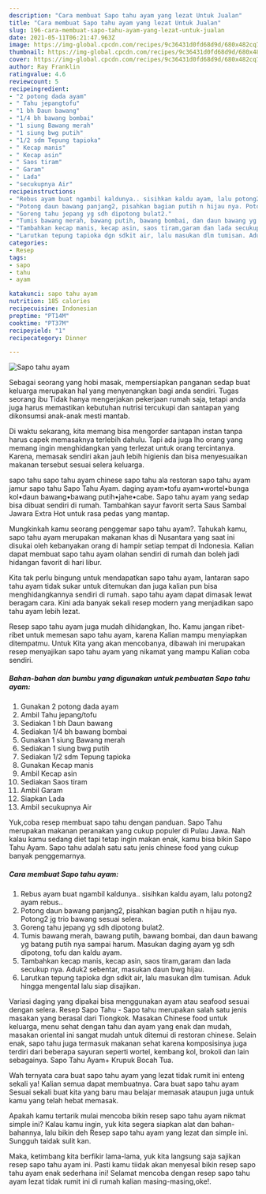 ```yaml
---
description: "Cara membuat Sapo tahu ayam yang lezat Untuk Jualan"
title: "Cara membuat Sapo tahu ayam yang lezat Untuk Jualan"
slug: 196-cara-membuat-sapo-tahu-ayam-yang-lezat-untuk-jualan
date: 2021-05-11T06:21:47.963Z
image: https://img-global.cpcdn.com/recipes/9c36431d0fd68d9d/680x482cq70/sapo-tahu-ayam-foto-resep-utama.jpg
thumbnail: https://img-global.cpcdn.com/recipes/9c36431d0fd68d9d/680x482cq70/sapo-tahu-ayam-foto-resep-utama.jpg
cover: https://img-global.cpcdn.com/recipes/9c36431d0fd68d9d/680x482cq70/sapo-tahu-ayam-foto-resep-utama.jpg
author: Ray Franklin
ratingvalue: 4.6
reviewcount: 5
recipeingredient:
- "2 potong dada ayam"
- " Tahu jepangtofu"
- "1 bh Daun bawang"
- "1/4 bh bawang bombai"
- "1 siung Bawang merah"
- "1 siung bwg putih"
- "1/2 sdm Tepung tapioka"
- " Kecap manis"
- " Kecap asin"
- " Saos tiram"
- " Garam"
- " Lada"
- "secukupnya Air"
recipeinstructions:
- "Rebus ayam buat ngambil kaldunya.. sisihkan kaldu ayam, lalu potong2 ayam rebus.."
- "Potong daun bawang panjang2, pisahkan bagian putih n hijau nya. Potong2 jg trio bawang sesuai selera."
- "Goreng tahu jepang yg sdh dipotong bulat2."
- "Tumis bawang merah, bawang putih, bawang bombai, dan daun bawang yg batang putih nya sampai harum. Masukan daging ayam yg sdh dipotong, tofu dan kaldu ayam."
- "Tambahkan kecap manis, kecap asin, saos tiram,garam dan lada secukup nya. Aduk2 sebentar, masukan daun bwg hijau."
- "Larutkan tepung tapioka dgn sdkit air, lalu masukan dlm tumisan. Aduk hingga mengental lalu siap disajikan."
categories:
- Resep
tags:
- sapo
- tahu
- ayam

katakunci: sapo tahu ayam 
nutrition: 185 calories
recipecuisine: Indonesian
preptime: "PT14M"
cooktime: "PT37M"
recipeyield: "1"
recipecategory: Dinner

---
```



![Sapo tahu ayam](https://img-global.cpcdn.com/recipes/9c36431d0fd68d9d/680x482cq70/sapo-tahu-ayam-foto-resep-utama.jpg)

Sebagai seorang yang hobi masak, mempersiapkan panganan sedap buat keluarga merupakan hal yang menyenangkan bagi anda sendiri. Tugas seorang ibu Tidak hanya mengerjakan pekerjaan rumah saja, tetapi anda juga harus memastikan kebutuhan nutrisi tercukupi dan santapan yang dikonsumsi anak-anak mesti mantab.

Di waktu  sekarang, kita memang bisa mengorder santapan instan tanpa harus capek memasaknya terlebih dahulu. Tapi ada juga lho orang yang memang ingin menghidangkan yang terlezat untuk orang tercintanya. Karena, memasak sendiri akan jauh lebih higienis dan bisa menyesuaikan makanan tersebut sesuai selera keluarga. 

sapo tahu sapo tahu ayam chinese sapo tahu ala restoran sapo tahu ayam jamur sapo tahu Sapo Tahu Ayam. daging ayam•tofu ayam•wortel•bunga kol•daun bawang•bawang putih•jahe•cabe. Sapo tahu ayam yang sedap bisa dibuat sendiri di rumah. Tambahkan sayur favorit serta Saus Sambal Jawara Extra Hot untuk rasa pedas yang mantap.

Mungkinkah kamu seorang penggemar sapo tahu ayam?. Tahukah kamu, sapo tahu ayam merupakan makanan khas di Nusantara yang saat ini disukai oleh kebanyakan orang di hampir setiap tempat di Indonesia. Kalian dapat membuat sapo tahu ayam olahan sendiri di rumah dan boleh jadi hidangan favorit di hari libur.

Kita tak perlu bingung untuk mendapatkan sapo tahu ayam, lantaran sapo tahu ayam tidak sukar untuk ditemukan dan juga kalian pun bisa menghidangkannya sendiri di rumah. sapo tahu ayam dapat dimasak lewat beragam cara. Kini ada banyak sekali resep modern yang menjadikan sapo tahu ayam lebih lezat.

Resep sapo tahu ayam juga mudah dihidangkan, lho. Kamu jangan ribet-ribet untuk memesan sapo tahu ayam, karena Kalian mampu menyiapkan ditempatmu. Untuk Kita yang akan mencobanya, dibawah ini merupakan resep menyajikan sapo tahu ayam yang nikamat yang mampu Kalian coba sendiri.

<!--inarticleads1-->

##### Bahan-bahan dan bumbu yang digunakan untuk pembuatan Sapo tahu ayam:

1. Gunakan 2 potong dada ayam
1. Ambil  Tahu jepang/tofu
1. Sediakan 1 bh Daun bawang
1. Sediakan 1/4 bh bawang bombai
1. Gunakan 1 siung Bawang merah
1. Sediakan 1 siung bwg putih
1. Sediakan 1/2 sdm Tepung tapioka
1. Gunakan  Kecap manis
1. Ambil  Kecap asin
1. Sediakan  Saos tiram
1. Ambil  Garam
1. Siapkan  Lada
1. Ambil secukupnya Air


Yuk,coba resep membuat sapo tahu dengan panduan. Sapo Tahu merupakan makanan peranakan yang cukup populer di Pulau Jawa. Nah kalau kamu sedang diet tapi tetap ingin makan enak, kamu bisa bikin Sapo Tahu Ayam. Sapo tahu adalah satu satu jenis chinese food yang cukup banyak penggemarnya. 

<!--inarticleads2-->

##### Cara membuat Sapo tahu ayam:

1. Rebus ayam buat ngambil kaldunya.. sisihkan kaldu ayam, lalu potong2 ayam rebus..
1. Potong daun bawang panjang2, pisahkan bagian putih n hijau nya. Potong2 jg trio bawang sesuai selera.
1. Goreng tahu jepang yg sdh dipotong bulat2.
1. Tumis bawang merah, bawang putih, bawang bombai, dan daun bawang yg batang putih nya sampai harum. Masukan daging ayam yg sdh dipotong, tofu dan kaldu ayam.
1. Tambahkan kecap manis, kecap asin, saos tiram,garam dan lada secukup nya. Aduk2 sebentar, masukan daun bwg hijau.
1. Larutkan tepung tapioka dgn sdkit air, lalu masukan dlm tumisan. Aduk hingga mengental lalu siap disajikan.


Variasi daging yang dipakai bisa menggunakan ayam atau seafood sesuai dengan selera. Resep Sapo Tahu - Sapo tahu merupakan salah satu jenis masakan yang berasal dari Tiongkok. Masakan Chinese food untuk keluarga, menu sehat dengan tahu dan ayam yang enak dan mudah, masakan oriental ini sangat mudah untuk ditemui di restoran chinese. Selain enak, sapo tahu juga termasuk makanan sehat karena komposisinya juga terdiri dari beberapa sayuran seperti wortel, kembang kol, brokoli dan lain sebagainya. Sapo Tahu Ayam+ Krupuk Bocah Tua. 

Wah ternyata cara buat sapo tahu ayam yang lezat tidak rumit ini enteng sekali ya! Kalian semua dapat membuatnya. Cara buat sapo tahu ayam Sesuai sekali buat kita yang baru mau belajar memasak ataupun juga untuk kamu yang telah hebat memasak.

Apakah kamu tertarik mulai mencoba bikin resep sapo tahu ayam nikmat simple ini? Kalau kamu ingin, yuk kita segera siapkan alat dan bahan-bahannya, lalu bikin deh Resep sapo tahu ayam yang lezat dan simple ini. Sungguh taidak sulit kan. 

Maka, ketimbang kita berfikir lama-lama, yuk kita langsung saja sajikan resep sapo tahu ayam ini. Pasti kamu tiidak akan menyesal bikin resep sapo tahu ayam enak sederhana ini! Selamat mencoba dengan resep sapo tahu ayam lezat tidak rumit ini di rumah kalian masing-masing,oke!.

